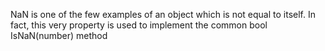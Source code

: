 NaN is one of the few examples of an object which is not equal to itself. In fact, this very property is used to implement the common bool IsNaN(number) method

